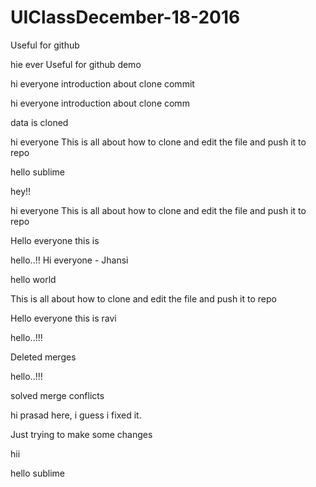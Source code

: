 # UIClassDecember-18-2016

Useful for github

hie ever
Useful for github demo




hi everyone
introduction about clone
commit



hi everyone
introduction about clone
comm


data is cloned


hi everyone
This is all about how to clone and edit the file and push it to repo

hello sublime



hey!!

hi everyone
This is all about how to clone and edit the file and push it to repo


Hello everyone this is 

hello..!!
Hi everyone - Jhansi



hello world


This is all about how to clone and edit the file and push it to repo


Hello everyone this is ravi




hello..!!!






Deleted merges

hello..!!!



solved merge conflicts

hi prasad here, i guess i fixed it.

Just trying to make some changes



hii 


hello sublime


